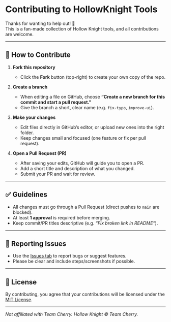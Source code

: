 # Contributing to HollowKnight Tools

Thanks for wanting to help out! 🎉  
This is a fan-made collection of Hollow Knight tools, and all contributions are welcome.

---

## 🚀 How to Contribute

1. **Fork this repository**  
   - Click the **Fork** button (top-right) to create your own copy of the repo.

2. **Create a branch**  
   - When editing a file on GitHub, choose **“Create a new branch for this commit and start a pull request.”**  
   - Give the branch a short, clear name (e.g. `fix-typo`, `improve-ui`).

3. **Make your changes**  
   - Edit files directly in GitHub’s editor, or upload new ones into the right folder.  
   - Keep changes small and focused (one feature or fix per pull request).

4. **Open a Pull Request (PR)**  
   - After saving your edits, GitHub will guide you to open a PR.  
   - Add a short title and description of what you changed.  
   - Submit your PR and wait for review.

---

## ✅ Guidelines
- All changes must go through a Pull Request (direct pushes to `main` are blocked).  
- At least **1 approval** is required before merging.  
- Keep commit/PR titles descriptive (e.g. *“Fix broken link in README”*).  

---

## 🐛 Reporting Issues
- Use the [Issues tab](../../issues) to report bugs or suggest features.  
- Please be clear and include steps/screenshots if possible.

---

## 📜 License
By contributing, you agree that your contributions will be licensed under the [MIT License](LICENSE).

---

*Not affiliated with Team Cherry. Hollow Knight © Team Cherry.*
